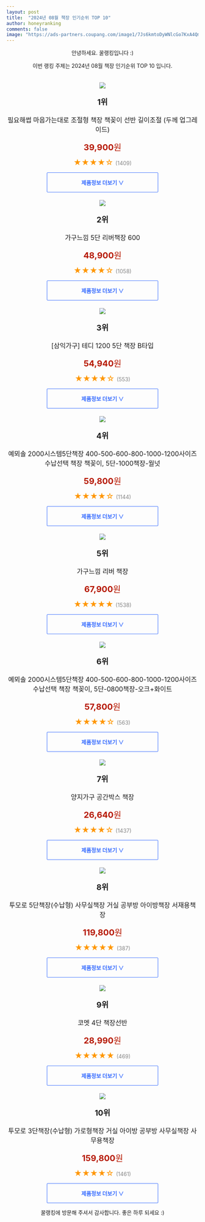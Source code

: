 ```yaml
---
layout: post
title:  "2024년 08월 책장 인기순위 TOP 10"
author: honeyranking
comments: false
image: "https://ads-partners.coupang.com/image1/7Js6kmtoDyWNlcGo7KxA4QmPVeHfMZV9U9XUDdnR5dq38jcVCe6TPXTUYVsc1WXiM3Q-UaZ_U6NyHf198pHGxW1USkTADrlVrhjvGTYG0MsaXgWsfuEGVb7gJIB4k4tIuLqp4RAMaOgB1rx0fdgfh8bA1n8wMnJIRvluiVEZjj6rCxn4yF9hs9HW2J_zQ6ceX_YZkTTBMylamTLnpGkClz8YHyi0vvAWuU3iSUdZRlybEQ3xLq1eqKgrM7jlV2-BSMVkwn0zb5vVLWJFl6BWLrSsg2JP1Vsli2-ZIkTQKUj0uIRYh9Yip46oZ1MunqLh"
---
```

<p style="text-align: center;">안녕하세요. 꿀랭킹입니다 :)</p>
<p style="text-align: center;">이번 랭킹 주제는 2024년 08월 책장 인기순위 TOP 10 입니다.</p><center><img src="https://ads-partners.coupang.com/image1/7Js6kmtoDyWNlcGo7KxA4QmPVeHfMZV9U9XUDdnR5dq38jcVCe6TPXTUYVsc1WXiM3Q-UaZ_U6NyHf198pHGxW1USkTADrlVrhjvGTYG0MsaXgWsfuEGVb7gJIB4k4tIuLqp4RAMaOgB1rx0fdgfh8bA1n8wMnJIRvluiVEZjj6rCxn4yF9hs9HW2J_zQ6ceX_YZkTTBMylamTLnpGkClz8YHyi0vvAWuU3iSUdZRlybEQ3xLq1eqKgrM7jlV2-BSMVkwn0zb5vVLWJFl6BWLrSsg2JP1Vsli2-ZIkTQKUj0uIRYh9Yip46oZ1MunqLh" style="margin-top:20px" /></center><p style="text-align: center; font-size: 20px"><b>1위</b></p><p style="text-align: center; font-size: 17px">필요해썹 마음가는대로 조절형 책장 책꽂이 선반 길이조절 (두께 업그레이드)</p><p style="text-align: center;"><span style="color: #b61800; font-size: 22px;"><b>39,900</b>원</span></p><p style="text-align: center;"><span style="color: #ff9600; font-size: 20px;">★★★★☆ </span><span style="color: #878787;">(1409)</span></p><center><a href="https://link.coupang.com/re/AFFSDP?lptag=AF3899140&subid=honeyrank&pageKey=7776426761&itemId=21007290555&vendorItemId=88071127080&traceid=V0-153-a7dbfbb43f07f4b9&clickBeacon=ef53c500-540c-11ef-a7fa-0344adb7b543%7E3&requestid=20240807010000314009920086&token=31850C%7CMIXED"><div style="font-size: 14px; display: inline-block; padding: 15px 90px; color: #346aff; border-radius: 2px; border: 1px solid #346aff; cursor: pointer;"><b>제품정보 더보기 &or;</b></div></a></center><center><img src="https://ads-partners.coupang.com/image1/NqOTs-c2ePKemYYeNhQdEwMeT9LJNg8QcG1TtHVAPKegPAviZi933CxhMvZuQ_W5Nw9HWFUnngwjx3w3XU7t3IOHpeE-yGkHj8Dhypo_La1WqcZPXntn36-LTql7W60HRtL9sh-xlztT0fhcPRDBKuPotZOBZ48CK7T7hCqxKJtIDJrZTQSHf7-fnGfO1QGllOR_8yt0YB-QZ-L1uwD-gHd6i_bgnwhNAeME-i9mcoKomUFsjRjByEi7NQR6LdQ5TUj4QiaNHlN1PApmh2-KiTwjtA6H8MfJ0g==" style="margin-top:20px" /></center><p style="text-align: center; font-size: 20px"><b>2위</b></p><p style="text-align: center; font-size: 17px">가구느낌 5단 리버책장 600</p><p style="text-align: center;"><span style="color: #b61800; font-size: 22px;"><b>48,900</b>원</span></p><p style="text-align: center;"><span style="color: #ff9600; font-size: 20px;">★★★★☆ </span><span style="color: #878787;">(1058)</span></p><center><a href="https://link.coupang.com/re/AFFSDP?lptag=AF3899140&subid=honeyrank&pageKey=7139193777&itemId=17920414285&vendorItemId=85083002244&traceid=V0-153-8f0d41d34979e8e0&requestid=20240807010000314009920086&token=31850C%7CMIXED"><div style="font-size: 14px; display: inline-block; padding: 15px 90px; color: #346aff; border-radius: 2px; border: 1px solid #346aff; cursor: pointer;"><b>제품정보 더보기 &or;</b></div></a></center><center><img src="https://ads-partners.coupang.com/image1/rPDc6hnHJ0Uohfa-rARxLq1nQDouki4DUw8dDXfrhcnwNA8V8sEnAw2txX8cKlfEmAavE9JqeBf2QKpYxL3LXbw90H_zFRU-MswU3LlWphtFvyajpNE8t4A71iLaBBPZCUHCiVDhJhAW3qS_2MDfjgWsK4F9LDrtTEd4iSEZWfPZLJYr2ImWJNK5MGhD6occ8rZV030U6dvVmIZVQEy-EX9cat18vhqnUX3FdktbRmz32Ija5FZlgyyemtPUE6Zfou31BCKd-kgMvq0w8xrTTQApMmXK5moieo52InmlygwfiI7_GcSr3XyY" style="margin-top:20px" /></center><p style="text-align: center; font-size: 20px"><b>3위</b></p><p style="text-align: center; font-size: 17px">[삼익가구] 테디 1200 5단 책장 B타입</p><p style="text-align: center;"><span style="color: #b61800; font-size: 22px;"><b>54,940</b>원</span></p><p style="text-align: center;"><span style="color: #ff9600; font-size: 20px;">★★★★☆ </span><span style="color: #878787;">(553)</span></p><center><a href="https://link.coupang.com/re/AFFSDP?lptag=AF3899140&subid=honeyrank&pageKey=1152612962&itemId=2127375928&vendorItemId=70125938884&traceid=V0-153-22adabf5b94051d7&requestid=20240807010000314009920086&token=31850C%7CMIXED"><div style="font-size: 14px; display: inline-block; padding: 15px 90px; color: #346aff; border-radius: 2px; border: 1px solid #346aff; cursor: pointer;"><b>제품정보 더보기 &or;</b></div></a></center><center><img src="https://ads-partners.coupang.com/image1/S_2VdQu5NXqybQiVS4VtiL8oJXPCZHUbK5hhuY74h_u6RsOVaBTs4kTrb3F3w99RrczMvYPJmB18dYQaZYLHWN-gxkopKkUD6Cqd9iFWb4fiwB1uUsVLvxT8IVMcPP5HN8sfk4bZOR3THVo7THHx3WkyOmnXk1fuhDAuWBLKfQzXOSCIVDEq9BuQh8qQymktXFw-ltXwfR1kjDkftPCJ4Ro7kCPgiWpQujpLhSFQ7sxWU6rLT2MupSuggbJ87iosy4ecykF1RGq3M3XQk-2QOGeFoxvmZOM_LuqqjatKuY-ZQXZpBfAOEq2SYjSx" style="margin-top:20px" /></center><p style="text-align: center; font-size: 20px"><b>4위</b></p><p style="text-align: center; font-size: 17px">예뫼솔 2000시스템5단책장 400-500-600-800-1000-1200사이즈 수납선택 책장 책꽂이, 5단-1000책장-월넛</p><p style="text-align: center;"><span style="color: #b61800; font-size: 22px;"><b>59,800</b>원</span></p><p style="text-align: center;"><span style="color: #ff9600; font-size: 20px;">★★★★☆ </span><span style="color: #878787;">(1144)</span></p><center><a href="https://link.coupang.com/re/AFFSDP?lptag=AF3899140&subid=honeyrank&pageKey=236181497&itemId=749020236&vendorItemId=4891400696&traceid=V0-153-e0ad721f63a29cb0&clickBeacon=ef53c500-540c-11ef-a8e4-a80d6ed5dd86%7E3&requestid=20240807010000314009920086&token=31850C%7CMIXED"><div style="font-size: 14px; display: inline-block; padding: 15px 90px; color: #346aff; border-radius: 2px; border: 1px solid #346aff; cursor: pointer;"><b>제품정보 더보기 &or;</b></div></a></center><center><img src="https://ads-partners.coupang.com/image1/JgmhJ4s3zJD316wfJjQ2qeQj-H28m6eL8rbyxYDkUQNY3_--Enc27vtey3LXJvsuPlVCsP2Tb_Wvdj-FxB9raARkbvr0BNWYYEcZy1FkCQ_jl3pOZ0ZuRPzee8gf1VzKCXyFAc9LMT4uOQkD2sXUz2Ni_UDPIqgjVLSFHvlXDHsw-d3U9aCwf-sUk5_bs-xh6_lfJw8ty95WiD6oeBWefLIRADuU7Lzte3IBQhoqR8NppzFJcmeDh-ZONyuuS7NAxCx4KOEMHLc-KSUydi0pCbw=" style="margin-top:20px" /></center><p style="text-align: center; font-size: 20px"><b>5위</b></p><p style="text-align: center; font-size: 17px">가구느낌 리버 책장</p><p style="text-align: center;"><span style="color: #b61800; font-size: 22px;"><b>67,900</b>원</span></p><p style="text-align: center;"><span style="color: #ff9600; font-size: 20px;">★★★★★ </span><span style="color: #878787;">(1538)</span></p><center><a href="https://link.coupang.com/re/AFFSDP?lptag=AF3899140&subid=honeyrank&pageKey=7139193777&itemId=20133155455&vendorItemId=87227067237&traceid=V0-153-8f0d41d34979e8e0&requestid=20240807010000314009920086&token=31850C%7CMIXED"><div style="font-size: 14px; display: inline-block; padding: 15px 90px; color: #346aff; border-radius: 2px; border: 1px solid #346aff; cursor: pointer;"><b>제품정보 더보기 &or;</b></div></a></center><center><img src="https://ads-partners.coupang.com/image1/4mptTllumEbDgAms4rNjHS3J9khwLaYged9TKtuYnIILYV4sY5Zp2bzglZ1bvoplSCOCznQJzs9VS0TQhMWpbctI-bHQ3YqM6eqpqqmiASlO0S_mV3G6qOI99HoFTihb1oZnc0BI5xfQiDNmKWKwO-eOEDcfQHejgsEGx_ThLlA1TullH4Rh514E-r_1H9jxW34-uxFUDOio-ytKXgs6FYrGjekcf4tmwKkCK-waNxpJbLhgB0etJpwnckaqP4rVaX8WuycnKZCfHV-OO1CiWovjvN4FxdlPKtHoFTcqucGSc-CeJd811n1NwZdhWg==" style="margin-top:20px" /></center><p style="text-align: center; font-size: 20px"><b>6위</b></p><p style="text-align: center; font-size: 17px">예뫼솔 2000시스템5단책장 400-500-600-800-1000-1200사이즈 수납선택 책장 책꽂이, 5단-0800책장-오크+화이트</p><p style="text-align: center;"><span style="color: #b61800; font-size: 22px;"><b>57,800</b>원</span></p><p style="text-align: center;"><span style="color: #ff9600; font-size: 20px;">★★★★☆ </span><span style="color: #878787;">(563)</span></p><center><a href="https://link.coupang.com/re/AFFSDP?lptag=AF3899140&subid=honeyrank&pageKey=236181497&itemId=749020210&vendorItemId=4891400661&traceid=V0-153-e0ad721f63a29cb0&clickBeacon=ef53c500-540c-11ef-bc31-d9b57af1b019%7E3&requestid=20240807010000314009920086&token=31850C%7CMIXED"><div style="font-size: 14px; display: inline-block; padding: 15px 90px; color: #346aff; border-radius: 2px; border: 1px solid #346aff; cursor: pointer;"><b>제품정보 더보기 &or;</b></div></a></center><center><img src="https://ads-partners.coupang.com/image1/c4AuDKv8rTkKUS1Nc5nhe4uiHx_OdVZUis1MqnGhJClVHGbaqW5KKShPVqtOMv0R8Jmj_Tds7JpXAYCBBftjjJH1y3o7Gwfh41RCS9TmaN0W5WlzxQyCYBdYL63QK6T8Ie2Yf_2qJhqTAQ6VF7hPg_sbzzx8NsiUnh3cvhj3TbQO_TNFea6DiQd9e03TyuLKpknM5y4lBgh1bABMlu_PjYNHYPouTQ_Rs61nn6HaA9ob6DU8JA6kQRiqmEbHLq7vgel0Yyn2EZSHFurVwhhfTWM2SXo0jHM5CFYs" style="margin-top:20px" /></center><p style="text-align: center; font-size: 20px"><b>7위</b></p><p style="text-align: center; font-size: 17px">양지가구 공간박스 책장</p><p style="text-align: center;"><span style="color: #b61800; font-size: 22px;"><b>26,640</b>원</span></p><p style="text-align: center;"><span style="color: #ff9600; font-size: 20px;">★★★★☆ </span><span style="color: #878787;">(1437)</span></p><center><a href="https://link.coupang.com/re/AFFSDP?lptag=AF3899140&subid=honeyrank&pageKey=7276168851&itemId=14413962924&vendorItemId=70952859605&traceid=V0-153-e74485ae0a175209&requestid=20240807010000314009920086&token=31850C%7CMIXED"><div style="font-size: 14px; display: inline-block; padding: 15px 90px; color: #346aff; border-radius: 2px; border: 1px solid #346aff; cursor: pointer;"><b>제품정보 더보기 &or;</b></div></a></center><center><img src="https://ads-partners.coupang.com/image1/hDYxqbk7hdPZmgoxhJXOkPtvK7AEhD7K67ihV5ktTw7e6ckwd80HJW_NzbhcpGjhWTO0irdln0SZEegtTl-W5GjP9wejpvg0r6OcP98mNYvCzFDez7AbriIDdkBjl6xpXf1JBi211kh8Mwhsz7f0nZ9FscveEYPnPRhUiIuK8yQ2H6Yb3lEYiaOXJzQaDSrAgiXsXr0gehxLp7rYlIE828m-jLRrv0vdIEGWhZcGQPO8dphhFVO7WWrZP7h2IXh1kbbsFs69-7GA4_RqsAxam94WAIEJbYYdF4OevpmuLBCU-1zZALMiN1rMjDMY_S4R" style="margin-top:20px" /></center><p style="text-align: center; font-size: 20px"><b>8위</b></p><p style="text-align: center; font-size: 17px">투모로 5단책장(수납형) 사무실책장 거실 공부방 아이방책장 서재용책장</p><p style="text-align: center;"><span style="color: #b61800; font-size: 22px;"><b>119,800</b>원</span></p><p style="text-align: center;"><span style="color: #ff9600; font-size: 20px;">★★★★★ </span><span style="color: #878787;">(387)</span></p><center><a href="https://link.coupang.com/re/AFFSDP?lptag=AF3899140&subid=honeyrank&pageKey=6181707782&itemId=12142007398&vendorItemId=76530540439&traceid=V0-153-039afe0fd034c0f0&clickBeacon=ef53c500-540c-11ef-a1f7-55c2b728dec1%7E3&requestid=20240807010000314009920086&token=31850C%7CMIXED"><div style="font-size: 14px; display: inline-block; padding: 15px 90px; color: #346aff; border-radius: 2px; border: 1px solid #346aff; cursor: pointer;"><b>제품정보 더보기 &or;</b></div></a></center><center><img src="https://ads-partners.coupang.com/image1/O3-k8hVFrs5RcpyKOwOGadzHAGRhlbQwDhfmhC2nYdIuQNdTwsxP8bb4e25s6oVPZ0p9IenPcEwXBlIvkAc9R_YblQd1fmN2iogVzyRy2XuayVXNfMbYaGG8zRrjWIcawU4sqkqPHgIhmYWDdUOKR49Dnnsmy9Et9BaBGtC96Tn-6JLrwkhFo9DHmsSf7HFAdkoHX3Y2H8cRB8FSQ_r8t4d9YRPeqchAqhM7HGsVE86jgMI0AqF06yMGjgnVVz7fwkBflg54ZccdnQ2aA3--7k3l7_1UxvY71w==" style="margin-top:20px" /></center><p style="text-align: center; font-size: 20px"><b>9위</b></p><p style="text-align: center; font-size: 17px">코멧 4단 책장선반</p><p style="text-align: center;"><span style="color: #b61800; font-size: 22px;"><b>28,990</b>원</span></p><p style="text-align: center;"><span style="color: #ff9600; font-size: 20px;">★★★★★ </span><span style="color: #878787;">(469)</span></p><center><a href="https://link.coupang.com/re/AFFSDP?lptag=AF3899140&subid=honeyrank&pageKey=1848066314&itemId=3141420396&vendorItemId=71129049207&traceid=V0-153-5e1e29e3f8611f66&requestid=20240807010000314009920086&token=31850C%7CMIXED"><div style="font-size: 14px; display: inline-block; padding: 15px 90px; color: #346aff; border-radius: 2px; border: 1px solid #346aff; cursor: pointer;"><b>제품정보 더보기 &or;</b></div></a></center><center><img src="https://ads-partners.coupang.com/image1/X3bqZxxlBJrnORPOX2zWbUsEG5qi1_tTEXTXG6BYaio4973Z00wxQi6lnX6dICWmkcUcwGPyH6t3fE37tf_z2Cr__8laIT9WOtOueXqFiQ7Qrcvy6UWU3Dnl3g54tBrkTyWY18YNuXun9r6LFupNM1CEFP_DBgACPU_4_uJc8jhIwKjmLbxJsw7nv5IB6HjNSxn7O9NVJnrYJeRc73cRPcaAAeV4-C5QtrDJ59UdAtTuYnNumk6XzFPqVchWHZV1QzfqoeJKuBU6uGIzx5bGTI9-PU5oRzaL_Boc6ATNtgBwALlcN5yt8mErqKaa3w==" style="margin-top:20px" /></center><p style="text-align: center; font-size: 20px"><b>10위</b></p><p style="text-align: center; font-size: 17px">투모로 3단책장(수납형) 가로형책장 거실 아이방 공부방 사무실책장 사무용책장</p><p style="text-align: center;"><span style="color: #b61800; font-size: 22px;"><b>159,800</b>원</span></p><p style="text-align: center;"><span style="color: #ff9600; font-size: 20px;">★★★★☆ </span><span style="color: #878787;">(1461)</span></p><center><a href="https://link.coupang.com/re/AFFSDP?lptag=AF3899140&subid=honeyrank&pageKey=5723006552&itemId=9578401719&vendorItemId=76530556799&traceid=V0-153-bcc7fddab3de22b6&clickBeacon=ef53c500-540c-11ef-94cc-fad2f301ae92%7E3&requestid=20240807010000314009920086&token=31850C%7CMIXED"><div style="font-size: 14px; display: inline-block; padding: 15px 90px; color: #346aff; border-radius: 2px; border: 1px solid #346aff; cursor: pointer;"><b>제품정보 더보기 &or;</b></div></a></center><p style="text-align: center;">꿀랭킹에 방문해 주셔서 감사합니다. 좋은 하루 되세요 :)</p>